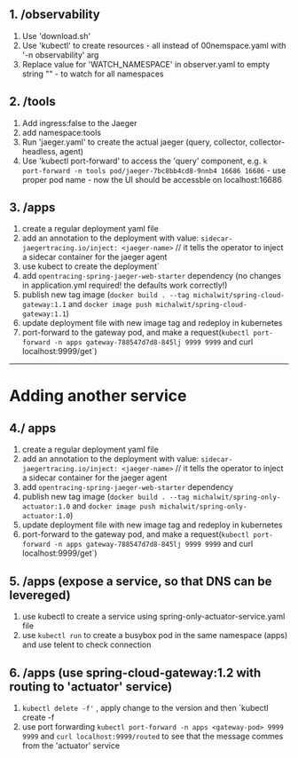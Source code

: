 ## 1. /observability
1. Use 'download.sh'
2. Use 'kubectl' to create resources - all instead of 00nemspace.yaml with '-n observability' arg
3. Replace value for 'WATCH_NAMESPACE' in observer.yaml to empty string "" - to watch for all namespaces

## 2. /tools
1. Add ingress:false to the Jaeger
2. add namespace:tools
3. Run 'jaeger.yaml' to create the actual jaeger (query, collector, collector-headless, agent)
4. Use 'kubectl port-forward' to access the 'query' component, e.g. `k port-forward -n tools pod/jaeger-7bc8bb4cd8-9nnb4 16686 16686` - use proper pod name - now the UI should be accessble on localhost:16686

## 3. /apps
1. create a regular deployment yaml file
2. add an annotation to the deployment with value: `sidecar-jaegertracing.io/inject: <jaeger-name>` // it tells the operator to inject a sidecar container for the jaeger agent
3. use kubect to create the deployment`
4. add `opentracing-spring-jaeger-web-starter` dependency (no changes in application.yml required! the defaults work correctly!)
5. publish new tag image (`docker build . --tag michalwit/spring-cloud-gateway:1.1` and `docker image push michalwit/spring-cloud-gateway:1.1`)
6. update deployment file with new image tag and redeploy in kubernetes
7. port-forward to the gateway pod, and make a request(`kubectl port-forward -n apps gateway-788547d7d8-845lj 9999 9999` and curl localhost:9999/get`)

------------------------

# Adding another service

## 4./ apps
1. create a regular deployment yaml file
2. add an annotation to the deployment with value: `sidecar-jaegertracing.io/inject: <jaeger-name>` // it tells the operator to inject a sidecar container for the jaeger agent
3. add `opentracing-spring-jaeger-web-starter` dependency 
4. publish new tag image (`docker build . --tag michalwit/spring-only-actuator:1.0` and `docker image push michalwit/spring-only-actuator:1.0`)
5. update deployment file with new image tag and redeploy in kubernetes
6. port-forward to the gateway pod, and make a request(`kubectl port-forward -n apps gateway-788547d7d8-845lj 9999 9999` and curl localhost:9999/get`)

## 5. /apps (expose a service, so that DNS can be levereged)
1. use kubectl to create a service using spring-only-actuator-service.yaml file
2. use `kubectl run` to create a busybox pod in the same namespace (apps) and use telent to check connection

## 6. /apps (use spring-cloud-gateway:1.2 with routing to 'actuator' service)
1. `kubectl delete -f'` , apply change to the version and then `kubectl create -f
2. use port forwarding `kubectl port-forward -n apps <gateway-pod> 9999 9999` and `curl localhost:9999/routed` to see that the message commes from the 'actuator' service

